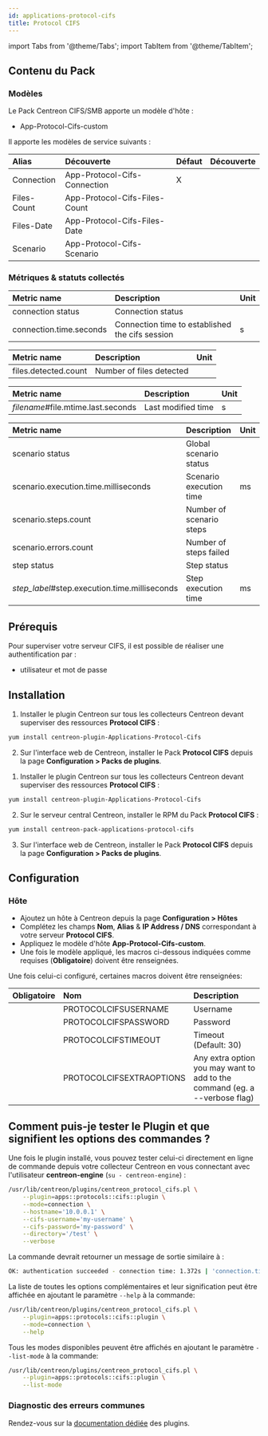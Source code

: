 ```yaml
---
id: applications-protocol-cifs
title: Protocol CIFS
---
```

import Tabs from '@theme/Tabs';
import TabItem from '@theme/TabItem';

## Contenu du Pack

### Modèles

Le Pack Centreon CIFS/SMB apporte un modèle d'hôte :
* App-Protocol-Cifs-custom

Il apporte les modèles de service suivants :

| Alias          | Découverte                    | Défaut  | Découverte |
|:---------------|:------------------------------|:--------|:-----------|
| Connection     | App-Protocol-Cifs-Connection  | X       |            |
| Files-Count    | App-Protocol-Cifs-Files-Count |         |            |
| Files-Date     | App-Protocol-Cifs-Files-Date  |         |            |
| Scenario       | App-Protocol-Cifs-Scenario    |         |            |

### Métriques & statuts collectés

<Tabs groupId="sync">
<TabItem value="Connection" label="Connection">

| Metric name             | Description                                     | Unit  |
| :---------------------- | :---------------------------------------------- | :---- |
| connection status       | Connection status                               |       |
| connection.time.seconds | Connection time to established the cifs session | s     |

</TabItem>
<TabItem value="Files-Count" label="Files-Count">

| Metric name          | Description              | Unit  |
| :------------------- | :----------------------- | :---- |
| files.detected.count | Number of files detected |       |

</TabItem>
<TabItem value="Files-Date" label="Files-Date">

| Metric name                        | Description        | Unit   |
| :--------------------------------- | :----------------- | :----- |
| *filename*#file.mtime.last.seconds | Last modified time | s      |

</TabItem>
<TabItem value="Scenario" label="Scenario">

| Metric name                                   | Description              | Unit  |
| :-------------------------------------------- | :----------------------- | :---- |
| scenario status                               | Global scenario status   |       |
| scenario.execution.time.milliseconds          | Scenario execution time  | ms    |
| scenario.steps.count                          | Number of scenario steps |       |
| scenario.errors.count                         | Number of steps failed   |       |
| step status                                   | Step status              |       |    
| *step_label*#step.execution.time.milliseconds | Step execution time      | ms    |

</TabItem>
</Tabs>

## Prérequis

Pour superviser votre serveur CIFS, il est possible de réaliser une authentification par : 
* utilisateur et mot de passe

## Installation

<Tabs groupId="sync">
<TabItem value="Online License" label="Online License">

1. Installer le plugin Centreon sur tous les collecteurs Centreon devant superviser des ressources **Protocol CIFS** :

```bash
yum install centreon-plugin-Applications-Protocol-Cifs
```

2. Sur l'interface web de Centreon, installer le Pack **Protocol CIFS** depuis la page **Configuration > Packs de plugins**.

</TabItem>

<TabItem value="Offline License" label="Offline License">

1. Installer le plugin Centreon sur tous les collecteurs Centreon devant superviser des ressources **Protocol CIFS** :

```bash
yum install centreon-plugin-Applications-Protocol-Cifs
```

2. Sur le serveur central Centreon, installer le RPM du Pack **Protocol CIFS** :

```bash
yum install centreon-pack-applications-protocol-cifs
```

3. Sur l'interface web de Centreon, installer le Pack **Protocol CIFS** depuis la page **Configuration > Packs de plugins**.

</TabItem>
</Tabs>

## Configuration

### Hôte

* Ajoutez un hôte à Centreon depuis la page **Configuration > Hôtes**
* Complétez les champs **Nom**, **Alias** & **IP Address / DNS** correspondant à votre serveur **Protocol CIFS**.
* Appliquez le modèle d'hôte **App-Protocol-Cifs-custom**.
* Une fois le modèle appliqué, les macros ci-dessous indiquées comme requises (**Obligatoire**) doivent être renseignées.

Une fois celui-ci configuré, certaines macros doivent être renseignées:

| Obligatoire | Nom                      | Description                                                                |
| :---------- | :----------------------- | :------------------------------------------------------------------------- |
|             | PROTOCOLCIFSUSERNAME     | Username                                                                   |
|             | PROTOCOLCIFSPASSWORD     | Password                                                                   |
|             | PROTOCOLCIFSTIMEOUT      | Timeout (Default: 30)                                                      |
|             | PROTOCOLCIFSEXTRAOPTIONS | Any extra option you may want to add to the command (eg. a --verbose flag) |

## Comment puis-je tester le Plugin et que signifient les options des commandes ? 

Une fois le plugin installé, vous pouvez tester celui-ci directement en ligne
de commande depuis votre collecteur Centreon en vous connectant avec
l'utilisateur **centreon-engine** (`su - centreon-engine`) :

```bash
/usr/lib/centreon/plugins/centreon_protocol_cifs.pl \
    --plugin=apps::protocols::cifs::plugin \
    --mode=connection \
    --hostname='10.0.0.1' \
    --cifs-username='my-username' \
    --cifs-password='my-password' \
    --directory='/test' \
    --verbose
```

La commande devrait retourner un message de sortie similaire à :

```bash
OK: authentication succeeded - connection time: 1.372s | 'connection.time.seconds'=1.372s;;;0;
```

La liste de toutes les options complémentaires et leur signification peut être
affichée en ajoutant le paramètre `--help` à la commande:

```bash
/usr/lib/centreon/plugins/centreon_protocol_cifs.pl \
    --plugin=apps::protocols::cifs::plugin \
    --mode=connection \
    --help
```

Tous les modes disponibles peuvent être affichés en ajoutant le paramètre 
`--list-mode` à la commande:

```bash
/usr/lib/centreon/plugins/centreon_protocol_cifs.pl \
    --plugin=apps::protocols::cifs::plugin \
    --list-mode
```

### Diagnostic des erreurs communes

Rendez-vous sur la [documentation dédiée](../getting-started/how-to-guides/troubleshooting-plugins.md)
des plugins.
